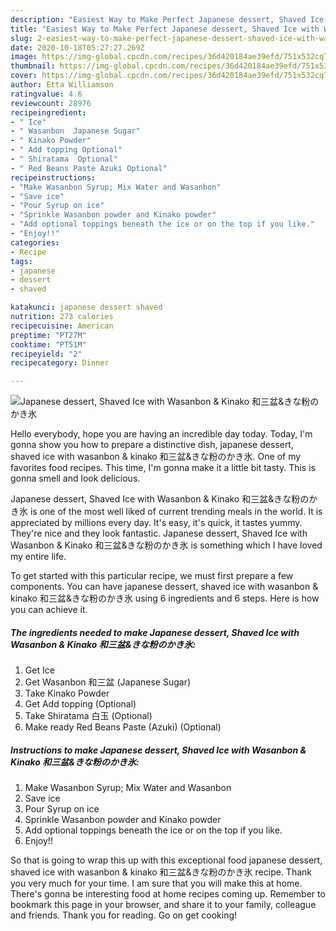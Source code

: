 ```yaml
---
description: "Easiest Way to Make Perfect Japanese dessert, Shaved Ice with Wasanbon &amp;amp; Kinako 和三盆&amp;amp;きな粉のかき氷"
title: "Easiest Way to Make Perfect Japanese dessert, Shaved Ice with Wasanbon &amp;amp; Kinako 和三盆&amp;amp;きな粉のかき氷"
slug: 2-easiest-way-to-make-perfect-japanese-dessert-shaved-ice-with-wasanbon-and-amp-kinako-and-amp
date: 2020-10-18T05:27:27.269Z
image: https://img-global.cpcdn.com/recipes/36d420184ae39efd/751x532cq70/japanese-dessert-shaved-ice-with-wasanbon-kinako-和三盆きな粉のかき氷-recipe-main-photo.jpg
thumbnail: https://img-global.cpcdn.com/recipes/36d420184ae39efd/751x532cq70/japanese-dessert-shaved-ice-with-wasanbon-kinako-和三盆きな粉のかき氷-recipe-main-photo.jpg
cover: https://img-global.cpcdn.com/recipes/36d420184ae39efd/751x532cq70/japanese-dessert-shaved-ice-with-wasanbon-kinako-和三盆きな粉のかき氷-recipe-main-photo.jpg
author: Etta Williamson
ratingvalue: 4.6
reviewcount: 28976
recipeingredient:
- " Ice"
- " Wasanbon  Japanese Sugar"
- " Kinako Powder"
- " Add topping Optional"
- " Shiratama  Optional"
- " Red Beans Paste Azuki Optional"
recipeinstructions:
- "Make Wasanbon Syrup; Mix Water and Wasanbon"
- "Save ice"
- "Pour Syrup on ice"
- "Sprinkle Wasanbon powder and Kinako powder"
- "Add optional toppings beneath the ice or on the top if you like."
- "Enjoy!!"
categories:
- Recipe
tags:
- japanese
- dessert
- shaved

katakunci: japanese dessert shaved 
nutrition: 273 calories
recipecuisine: American
preptime: "PT27M"
cooktime: "PT51M"
recipeyield: "2"
recipecategory: Dinner

---
```



![Japanese dessert, Shaved Ice with Wasanbon &amp; Kinako 和三盆&amp;きな粉のかき氷](https://img-global.cpcdn.com/recipes/36d420184ae39efd/751x532cq70/japanese-dessert-shaved-ice-with-wasanbon-kinako-和三盆きな粉のかき氷-recipe-main-photo.jpg)

Hello everybody, hope you are having an incredible day today. Today, I'm gonna show you how to prepare a distinctive dish, japanese dessert, shaved ice with wasanbon &amp; kinako 和三盆&amp;きな粉のかき氷. One of my favorites food recipes. This time, I'm gonna make it a little bit tasty. This is gonna smell and look delicious.

Japanese dessert, Shaved Ice with Wasanbon &amp; Kinako 和三盆&amp;きな粉のかき氷 is one of the most well liked of current trending meals in the world. It is appreciated by millions every day. It's easy, it's quick, it tastes yummy. They're nice and they look fantastic. Japanese dessert, Shaved Ice with Wasanbon &amp; Kinako 和三盆&amp;きな粉のかき氷 is something which I have loved my entire life.




To get started with this particular recipe, we must first prepare a few components. You can have japanese dessert, shaved ice with wasanbon &amp; kinako 和三盆&amp;きな粉のかき氷 using 6 ingredients and 6 steps. Here is how you can achieve it.

<!--inarticleads1-->

##### The ingredients needed to make Japanese dessert, Shaved Ice with Wasanbon &amp; Kinako 和三盆&amp;きな粉のかき氷:

1. Get  Ice
1. Get  Wasanbon 和三盆 (Japanese Sugar)
1. Take  Kinako Powder
1. Get  Add topping (Optional)
1. Take  Shiratama 白玉 (Optional)
1. Make ready  Red Beans Paste (Azuki) (Optional)




<!--inarticleads2-->

##### Instructions to make Japanese dessert, Shaved Ice with Wasanbon &amp; Kinako 和三盆&amp;きな粉のかき氷:

1. Make Wasanbon Syrup; Mix Water and Wasanbon
1. Save ice
1. Pour Syrup on ice
1. Sprinkle Wasanbon powder and Kinako powder
1. Add optional toppings beneath the ice or on the top if you like.
1. Enjoy!!




So that is going to wrap this up with this exceptional food japanese dessert, shaved ice with wasanbon &amp; kinako 和三盆&amp;きな粉のかき氷 recipe. Thank you very much for your time. I am sure that you will make this at home. There's gonna be interesting food at home recipes coming up. Remember to bookmark this page in your browser, and share it to your family, colleague and friends. Thank you for reading. Go on get cooking!
